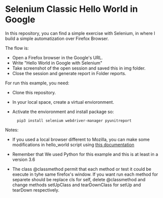 # Selenium Classic Hello World in Google

In this repository, you can find a simple exercise with  Selenium, in where I build a simple automatization over Firefox Browser. 

The flow is:
- Open a Firefox browser in the Google's URL.
- Write "Hello World in Google with Selenium"
- Take screenshot of the open session and saved this in img folder.
- Close the session and generate report in Folder reports.

For run this example, you need:

- Clone this repository. 
- In your local space, create a virtual envioronment.
- Activate the envioronment and install package so:
        
        pip3 install selenium webdriver-manager pyunitreport


Notes: 
- If you used a local browser different to Mozilla, you can make some modifications in hello_world script using [this documentation](https://pypi.org/project/webdriver-manager/) 

- Remember that We used Python for this example and this is at least in a version 3.6

- The class @classmethod permit that each method or test it could be execute in tyhe same firefox's window. If you want run each method for separete should be replace cls for self, delete @classmethod and change methods setUpClass and tearDownClass for setUp and tearDown respectively. 